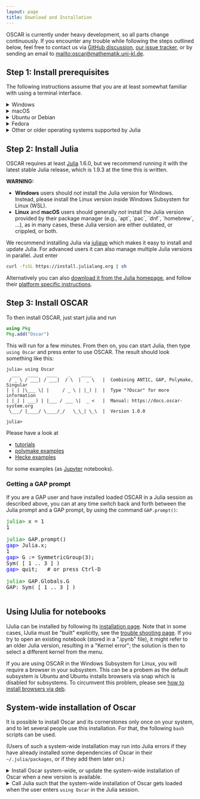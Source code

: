 ```yaml
---
layout: page
title: Download and Installation
---
```


OSCAR is currently under heavy development, so all parts
change continuously. If you encounter any trouble while following
the steps outlined below, feel free to contact us via
[GitHub discussion](https://github.com/oscar-system/Oscar.jl/discussions),
[our issue tracker](https://github.com/oscar-system/Oscar.jl/issues),
or by sending an email to <mailto:oscar@mathematik.uni-kl.de>.


## Step 1: Install prerequisites

The following instructions assume that you are at least somewhat familiar with using a
terminal interface.

<div class="clickdesc">

<details>
<summary>
Windows
</summary>
Please install Windows Subsystem for Linux (WSL) following the <a href="https://learn.microsoft.com/en-us/windows/wsl/install">official instructions</a>. You should now have an App "Ubuntu" in your start menu (run "explorer.exe ." in the Ubuntu terminal to open the current folder in the Windows File Explorer). You can now follow the instructions for <em><a href="#install-ubuntu">Ubuntu</a></em>. 
</details>

<details>
<summary>
macOS
</summary>
If you are using macOS 10.12 or newer, you need to install the Xcode command
line tools, as explained in the following instructions.
<ol>
<li>Launch a Terminal and copy and paste the command <code>xcode-select --install</code>, then press enter.</li>
<li>A window will appear asking you: <q>The xcode-select command requires
the command line developer tools. Would you like to install the tools
now?</q>. Confirm this by clicking <q>Install</q>.</li>
<li>Wait for this to complete; it needs to download about 130 MB of data.</li>
<li>You can verify that everything worked verifying the
<code>/Library/Developer/CommandLineTools/usr/bin/</code> exists and
contains executables such as <code>clang</code> and <code>clang++</code>,
the C and C++ compiler.</li>
</ol>
</details>

<details id="install-ubuntu">
<summary>
Ubuntu or Debian
</summary>
If you are using Ubuntu 18.04 "Bionic" or newer, or Debian 10 "Buster" or newer, proceed as follows:
Enter these commands into a terminal (this will prompt for your password
and requires that you have permissions to administer your computer).
{% highlight bash %}
sudo apt update
sudo apt install build-essential
{% endhighlight %}
</details>

<details>
<summary>
Fedora
</summary>
If you are using Fedora 28 or newer,
enter the following commands into a terminal (this will prompt for your password
and requires that you have permissions to administer your computer).
{% highlight bash %}
sudo dnf install gcc-c++ make
{% endhighlight %}
</details>

<details>
<summary>
Other or older operating systems supported by Julia
</summary>
We do not provided official support for other such systems at this time. But
if you wish to try anyway, you will need to install at least GNU make, and a
fairly recent C++ compiler supporting the C++17 standard.
Suitable compilers include
<ul>
<li>GNU C/C++ compiler (gcc) version 7 or newer,</li>
<li>Clang C/C++ compiler version 5 or newer,</li>
<li>Intel C/C++ Compiler (icc) version 19.0 or newer.</li>
</ul>
</details>

</div>

## Step 2: Install Julia

OSCAR requires at least [Julia](https://julialang.org) 1.6.0, but we recommend running it with the latest stable Julia release,
which is 1.9.3 at the time this is written.

<div class="message">
   <strong>WARNING:</strong>
   <ul>
   <li>
   <strong>Windows</strong> users should <em>not</em> install the Julia version for Windows.
   Instead, please install the Linux version inside Windows Subsystem for Linux (WSL).
   </li>
   <li>
   <strong>Linux</strong> and <strong>macOS</strong> users should generally <em>not</em> install the Julia version
   provided by their package manager (e.g., `apt`, `pac`, `dnf`, `homebrew`, ...), as in many cases,
   these Julia version are either outdated, or crippled, or both.
   </li>
   </ul>
</div>


We recommend installing Julia via [juliaup](https://github.com/JuliaLang/juliaup)
which makes it  easy to install and update Julia. For advanced users it can also
manage multiple Julia versions in parallel. Just enter
```sh
curl -fsSL https://install.julialang.org | sh
```

Alternatively you can also [download it from the Julia homepage](https://julialang.org/downloads/),
and follow their [platform specific instructions](https://julialang.org/downloads/platform/).


## Step 3: Install OSCAR

To then install OSCAR, just start julia and run

```julia
using Pkg
Pkg.add("Oscar")
```

This will run for a few minutes. From then on, you can start Julia, then type `using Oscar`
and press enter to use OSCAR. The result should look something like this:

```console?lang=julia
julia> using Oscar
  ___   ____   ____    _    ____
 / _ \ / ___| / ___|  / \  |  _ \   |  Combining ANTIC, GAP, Polymake, Singular
| | | |\___ \| |     / _ \ | |_) |  |  Type "?Oscar" for more information
| |_| | ___) | |___ / ___ \|  _ <   |  Manual: https://docs.oscar-system.org
 \___/ |____/ \____/_/   \_\_| \_\  |  Version 1.0.0

julia>
```

Please have a look at

  - [tutorials](https://www.oscar-system.org/tutorials/)
  - [polymake examples](https://github.com/micjoswig/oscar-notebooks)
  - [Hecke examples](https://github.com/thofma/HeckeTutorials.jl)

for some examples (as [Jupyter](https://jupyter.org/) notebooks).


### Getting a GAP prompt

If you are a GAP user and have installed loaded OSCAR in a Julia session as
described above, you can at any time switch back and forth between the Julia prompt
and a GAP prompt, by using the command `GAP.prompt()`:

<pre>
<span style="color: green">julia></span> x = 1
1

<span style="color: green">julia></span> GAP.prompt()
<span style="color: blue">gap></span> Julia.x;
1
<span style="color: blue">gap></span> G := SymmetricGroup(3);
Sym( [ 1 .. 3 ] )
<span style="color: blue">gap></span> quit;   # or press Ctrl-D

<span style="color: green">julia></span> GAP.Globals.G
GAP: Sym( [ 1 .. 3 ] )

</pre>



## Using IJulia for notebooks

IJulia can be installed by following its
[installation page](https://julialang.github.io/IJulia.jl/stable/manual/installation/).
Note that in some cases, IJulia must be "built" explicitly, see
the [trouble shooting page](https://julialang.github.io/IJulia.jl/stable/manual/troubleshooting/).
If you try to open an existing notebook (stored in a ".ipynb" file), it might refer to an
older Julia version, resulting in a "Kernel error"; the solution is then to select
a different kernel from the menu.

If you are using OSCAR in the Windows Subsystem for Linux, you will require a browser 
in your subsystem. This can be a probem as the default subsystem is Ubuntu and Ubuntu 
installs browsers via snap which is disabled for subsystems. To circumvent this problem, 
please see [how to install browsers via deb](https://www.omgubuntu.co.uk/2022/04/how-to-install-firefox-deb-apt-ubuntu-22-04).


## System-wide installation of Oscar

It is possible to install Oscar and its cornerstones only once on your system,
and to let several people use this installation.
For that, the following `bash` scripts can be used.

(Users of such a system-wide installation may run into Julia errors
if they have already installed some dependencies of Oscar in their
<code>~/.julia/packages</code>, or if they <C>add</C> them later on.)

<div class="clickdesc">

<details>
<summary>
Install Oscar system-wide,
or update the system-wide installation of Oscar when a new version is available.
</summary>
Enter the following commands into a file (for example <code>oscar_systemwide_install</code>),
adjust the paths for the variables <code>julia_for_oscar</code> and <code>central_depot</code>,
and then run the script in a terminal (with administrator rights).
{% highlight bash %}
#!/bin/bash

# Specify the intended version of Julia.
julia_for_oscar=/users/oscar/julia-1.8.5/bin/julia

# Specify the intended location of the central Oscar installation.
central_depot=/users/oscar/JULIA_DEPOT

# We will store the necessary artifacts in the
# "architecture dependent location" in Julia's default DEPOT_PATH.
# First determine this path and create the directory if necessary.
# (Here we asume that `DEPOT_PATH[2]` is the architecture-specific
# shared system directory, as documented for the default value of
# `DEPOT_PATH`.)
system_depot=$(${julia_for_oscar} --startup-file=no -e 'println(DEPOT_PATH[2])')
mkdir -p "${system_depot}/artifacts"

# Set the Julia variables that control the location of packages.
# (Do not admit the current user's own depot path.)
export JULIA_DEPOT_PATH=${central_depot}:${system_depot}

# Clean the environment, such that the already centrally installed packages
# get replaced by newer versions if necessary.
# (This is safer than calling `Pkg.update()` in Julia.)
# Then let Julia install and precompile the packages.
${julia_for_oscar} --project=@v#.#-oscar -e 'using Pkg, Artifacts; \
rm("'${central_depot}'/environments/v" * join(split(string(VERSION), ".")[1:2], ".") * "/Project.toml", force=true)
Artifacts.with_artifacts_directory("'${system_depot}'/artifacts") do; \
Pkg.add("Oscar"); \
Pkg.add("GAP"); \
Pkg.add("Nemo"); \
Pkg.add("Hecke"); \
Pkg.add("Singular"); \
Pkg.add("Polymake"); \
Pkg.add("AbstractAlgebra"); \
Pkg.instantiate(); \
end; \
exit();'
{% endhighlight %}
</details>

<details>
<summary>
Call Julia such that the system-wide installation of Oscar gets loaded
when the user enters <code>using Oscar</code> in the Julia session.
</summary>
Enter the following commands into a file (for example <code>julia_with_oscar</code>),
adjust the paths for the variables <code>julia_for_oscar</code> and <code>central_depot</code>,
and then run the script in a terminal (not with administrator rights).
{% highlight bash %}
#!/bin/bash

# Specify the intended version of Julia.
julia_for_oscar=/users/oscar/julia-1.8.5/bin/julia

# Specify the intended location of the central Oscar installation.
central_depot=/users/oscar/JULIA_DEPOT

# Admit the path with the central installation.
export JULIA_DEPOT_PATH=:${central_depot}
export JULIA_LOAD_PATH=":@v#.#-oscar"

# Call Julia.
${julia_for_oscar} $*
{% endhighlight %}
</details>

</div>
